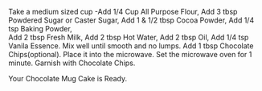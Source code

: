Take a medium sized cup
-Add 1/4 Cup All Purpose Flour,
Add 3 tbsp Powdered Sugar or Caster Sugar, 
Add 1 & 1/2 tbsp Cocoa Powder,
Add 1/4 tsp Baking Powder,  
Add 2 tbsp Fresh Milk,
Add 2 tbsp Hot Water,
Add 2 tbsp Oil, 
Add 1/4 tsp Vanila Essence.
Mix well until smooth and no lumps.
Add 1 tbsp Chocolate Chips(optional).
Place it into the microwave.
Set the microwave oven for 1 minute.
Garnish with Chocolate Chips.

Your Chocolate Mug Cake is Ready.